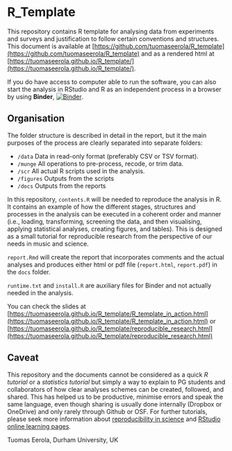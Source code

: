 # R_Template

This repository contains R template for analysing data from experiments and surveys and justification to follow certain conventions and structures. This document is available at [https://github.com/tuomaseerola/R_template](https://github.com/tuomaseerola/R_template) and as a rendered html at [https://tuomaseerola.github.io/R_template/](https://tuomaseerola.github.io/R_template/). 

If you do have access to computer able to run the software, you can also start the analysis in RStudio and R as an independent process in a browser by using **Binder**, [![Binder](https://mybinder.org/badge_logo.svg)](https://mybinder.org/v2/gh/tuomaseerola/R_template/main?urlpath=rstudio).

## Organisation

The folder structure is described in detail in the report, but it the main purposes of the process are clearly separated into separate folders:

* `/data` Data in read-only format (preferably CSV or TSV format).
* `/munge` All operations to pre-process, recode, or trim data.
* `/scr` All actual R scripts used in the analysis.
* `/figures` Outputs from the scripts
* `/docs` Outputs from the reports

In this repository, `contents.R` will be needed to reproduce the analysis in R. It contains an example of how the different stages, structures and processes in the analysis can be executed in a coherent order and manner (i.e., loading, transforming, screening the data, and then visualising, applying statistical analyses, creating figures, and tables). This is designed as a small tutorial for reproducible research from the perspective of our needs in music and science.

`report.Rmd` will create the report that incorporates comments and the actual analyses and produces either html or pdf file (`report.html`, `report.pdf`) in the `docs` folder.

`runtime.txt` and `install.R` are auxiliary files for Binder and not actually needed in the analysis. 

You can check the slides at [https://tuomaseerola.github.io/R_template/R_template_in_action.html](https://tuomaseerola.github.io/R_template/R_template_in_action.html) or
[https://tuomaseerola.github.io/R_template/reproducible_research.html](https://tuomaseerola.github.io/R_template/reproducible_research.html) 


## Caveat

This repository and the documents cannot be considered as a quick _R tutorial_ or a _statistics tutorial_ but simply a way to explain to PG students and collaborators of how clear analyses schemes can be created, followed, and shared. This has helped us to be productive, minimise errors and speak the same language, even though sharing is usually done internally (Dropbox or OneDrive) and only rarely through Github or OSF. For further tutorials, please seek more information about [reproducibility in science](https://ropensci.org/) and [RStudio online learning pages](https://education.rstudio.com).

Tuomas Eerola, Durham University, UK

